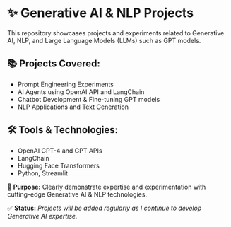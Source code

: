 # ✨ Generative AI & NLP Projects

This repository showcases projects and experiments related to Generative AI, NLP, and Large Language Models (LLMs) such as GPT models.

## 📚 Projects Covered:
- Prompt Engineering Experiments
- AI Agents using OpenAI API and LangChain
- Chatbot Development & Fine-tuning GPT models
- NLP Applications and Text Generation

## 🛠️ Tools & Technologies:
- OpenAI GPT-4 and GPT APIs
- LangChain
- Hugging Face Transformers
- Python, Streamlit

📌 **Purpose:**
Clearly demonstrate expertise and experimentation with cutting-edge Generative AI & NLP technologies.

✅ **Status:** *Projects will be added regularly as I continue to develop Generative AI expertise.*

